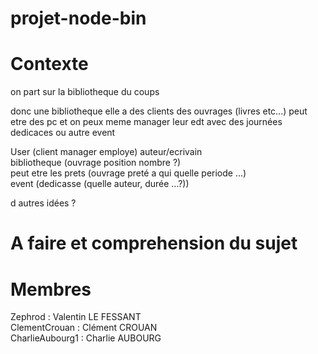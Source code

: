 # projet-node-bin

# Contexte 

on part sur la bibliotheque du coups

donc une bibliotheque elle a des clients des ouvrages (livres etc...) peut etre des pc et on peux meme manager leur edt avec des journées dedicaces ou autre event

User (client manager employe) auteur/ecrivain  
bibliotheque (ouvrage position nombre ?)  
peut etre les prets (ouvrage preté a qui quelle periode ...)  
event (dedicasse (quelle auteur, durée ...?))  
  
d autres idées ?

# A faire et comprehension du sujet






















# Membres

Zephrod : Valentin LE FESSANT  
ClementCrouan : Clément CROUAN  
CharlieAubourg1 : Charlie AUBOURG  
